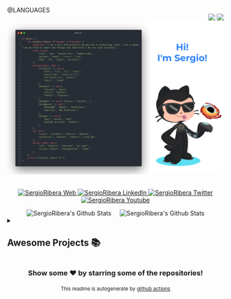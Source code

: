 <div align="left">
@LANGUAGES
</div>
<div align="right">
    <img src="https://visitor-badge-reloaded.herokuapp.com/badge?page_id=SergioRibera.SergioRibera&style=for-the-badge&color=55acb7" />
    <img src="https://img.shields.io/twitch/status/sergioriberaid?label=LiveStream&style=for-the-badge&logo=twitch&logoColor=white&color=mediumpurple" />
</div>

<a href="https://sergioribera.com" rel="nofollow">
    <img src="https://raw.githubusercontent.com/SergioRibera/SergioRibera/main/img/Readme_EN_sort.png"/>
</a>
</br>
</br>
<p align="center">
    <a href="https://sergioribera.com" target="_blank">
        <img alt="SergioRibera Web" src="https://img.shields.io/badge/Website-3b5998?style=for-the-badge&logo=google-chrome&logoColor=white"/>
    </a>
    <a href="https://www.linkedin.com/in/sergioribera/" target="_blank">
        <img alt="SergioRibera LinkedIn" src="https://img.shields.io/badge/-LinkedIn-0e76a8?style=for-the-badge&logo=Linkedin&logoColor=white"/>
    </a>
    <a href="https://twitter.com/SergioRibera_ID/" target="_blank">
        <img alt="SergioRibera Twitter" src="https://img.shields.io/badge/-Twitter-00acee?style=for-the-badge&logo=Twitter&logoColor=white"/>
    </a>
    <a href="https://youtube.com/SergioRibera" target="_blank">
        <img alt="SergioRibera Youtube" src="https://img.shields.io/badge/-Youtube-12sdkad2?style=for-the-badge&logo=Youtube&logoColor=white&color=red"/>
    </a>
</p>

<div align="center">
    <img src="https://github-readme-stats.vercel.app/api?username=SergioRibera&show_icons=true&theme=blueberry&hide_border=true&custom_title=Sergio%20Ribera%20Stats&hide_rank=true" alt="SergioRibera's Github Stats" /> &nbsp; &nbsp;
    <img src="https://github-readme-stats.vercel.app/api/top-langs?username=SergioRibera&show_icons=true&theme=blueberry&layout=compact&langs_count=8&hide_border=true&hide=Assembly,HTML,ASP,Java,ShaderLab,SCSS,CSS,PHP" alt="SergioRibera's Github Stats" />
</div>

<details>
    <summary><h2>Awesome Projects 📚</h2></summary>
    <table>
        <thead align="center">
            <tr style="border: none;">
                <td><b>💻 Project Name</b></td>
                <td><b>🌟 Stars</b></td>
                <td><b>🍴 Forks</b></td>
                <td><b>🐛 Issues</b></td>
                <td><b>🔔 Pull Requests</b></td>
                <td><b>👨‍💻 Top Language</b></td>
            </tr>
        </thead>
        <tbody>
        @PROJECTS
        </tbody>
    </table>
</details>

<div align="center">
<h3>Show some ❤️ by starring some of the repositories!</h3>
<span><sup>This readme is autogenerate by <a href="https://github.com/SergioRibera/SergioRibera">github actions</a><sup></span>
</div>
